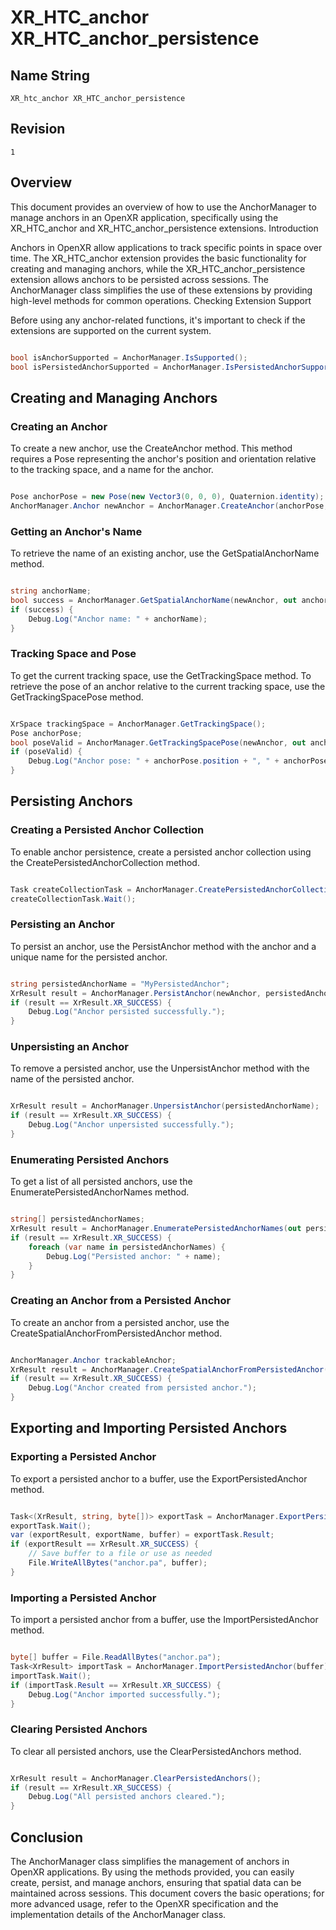 # XR_HTC_anchor XR_HTC_anchor_persistence
## Name String
    XR_htc_anchor XR_HTC_anchor_persistence
## Revision
    1
## Overview

This document provides an overview of how to use the AnchorManager to manage anchors in an OpenXR application, specifically using the XR_HTC_anchor and XR_HTC_anchor_persistence extensions.
Introduction

Anchors in OpenXR allow applications to track specific points in space over time. The XR_HTC_anchor extension provides the basic functionality for creating and managing anchors, while the XR_HTC_anchor_persistence extension allows anchors to be persisted across sessions. The AnchorManager class simplifies the use of these extensions by providing high-level methods for common operations.
Checking Extension Support

Before using any anchor-related functions, it's important to check if the extensions are supported on the current system.

```csharp

bool isAnchorSupported = AnchorManager.IsSupported();
bool isPersistedAnchorSupported = AnchorManager.IsPersistedAnchorSupported();

```

## Creating and Managing Anchors
### Creating an Anchor

To create a new anchor, use the CreateAnchor method. This method requires a Pose representing the anchor's position and orientation relative to the tracking space, and a name for the anchor.

```csharp

Pose anchorPose = new Pose(new Vector3(0, 0, 0), Quaternion.identity);
AnchorManager.Anchor newAnchor = AnchorManager.CreateAnchor(anchorPose, "MyAnchor");

```

### Getting an Anchor's Name

To retrieve the name of an existing anchor, use the GetSpatialAnchorName method.

```csharp

string anchorName;
bool success = AnchorManager.GetSpatialAnchorName(newAnchor, out anchorName);
if (success) {
    Debug.Log("Anchor name: " + anchorName);
}

```

### Tracking Space and Pose

To get the current tracking space, use the GetTrackingSpace method. To retrieve the pose of an anchor relative to the current tracking space, use the GetTrackingSpacePose method.

```csharp

XrSpace trackingSpace = AnchorManager.GetTrackingSpace();
Pose anchorPose;
bool poseValid = AnchorManager.GetTrackingSpacePose(newAnchor, out anchorPose);
if (poseValid) {
    Debug.Log("Anchor pose: " + anchorPose.position + ", " + anchorPose.rotation);
}

```

## Persisting Anchors
### Creating a Persisted Anchor Collection

To enable anchor persistence, create a persisted anchor collection using the CreatePersistedAnchorCollection method.

```csharp

Task createCollectionTask = AnchorManager.CreatePersistedAnchorCollection();
createCollectionTask.Wait();

```

### Persisting an Anchor

To persist an anchor, use the PersistAnchor method with the anchor and a unique name for the persisted anchor.

```csharp

string persistedAnchorName = "MyPersistedAnchor";
XrResult result = AnchorManager.PersistAnchor(newAnchor, persistedAnchorName);
if (result == XrResult.XR_SUCCESS) {
    Debug.Log("Anchor persisted successfully.");
}

```

### Unpersisting an Anchor

To remove a persisted anchor, use the UnpersistAnchor method with the name of the persisted anchor.

```csharp

XrResult result = AnchorManager.UnpersistAnchor(persistedAnchorName);
if (result == XrResult.XR_SUCCESS) {
    Debug.Log("Anchor unpersisted successfully.");
}

```

### Enumerating Persisted Anchors

To get a list of all persisted anchors, use the EnumeratePersistedAnchorNames method.

```csharp

string[] persistedAnchorNames;
XrResult result = AnchorManager.EnumeratePersistedAnchorNames(out persistedAnchorNames);
if (result == XrResult.XR_SUCCESS) {
    foreach (var name in persistedAnchorNames) {
        Debug.Log("Persisted anchor: " + name);
    }
}

```

### Creating an Anchor from a Persisted Anchor

To create an anchor from a persisted anchor, use the CreateSpatialAnchorFromPersistedAnchor method.

```csharp

AnchorManager.Anchor trackableAnchor;
XrResult result = AnchorManager.CreateSpatialAnchorFromPersistedAnchor(persistedAnchorName, "NewAnchor", out trackableAnchor);
if (result == XrResult.XR_SUCCESS) {
    Debug.Log("Anchor created from persisted anchor.");
}

```

## Exporting and Importing Persisted Anchors
### Exporting a Persisted Anchor

To export a persisted anchor to a buffer, use the ExportPersistedAnchor method.

```csharp

Task<(XrResult, string, byte[])> exportTask = AnchorManager.ExportPersistedAnchor(persistedAnchorName);
exportTask.Wait();
var (exportResult, exportName, buffer) = exportTask.Result;
if (exportResult == XrResult.XR_SUCCESS) {
    // Save buffer to a file or use as needed
    File.WriteAllBytes("anchor.pa", buffer);
}

```

### Importing a Persisted Anchor

To import a persisted anchor from a buffer, use the ImportPersistedAnchor method.

```csharp

byte[] buffer = File.ReadAllBytes("anchor.pa");
Task<XrResult> importTask = AnchorManager.ImportPersistedAnchor(buffer);
importTask.Wait();
if (importTask.Result == XrResult.XR_SUCCESS) {
    Debug.Log("Anchor imported successfully.");
}

```

### Clearing Persisted Anchors

To clear all persisted anchors, use the ClearPersistedAnchors method.

```csharp

XrResult result = AnchorManager.ClearPersistedAnchors();
if (result == XrResult.XR_SUCCESS) {
    Debug.Log("All persisted anchors cleared.");
}

```

## Conclusion

The AnchorManager class simplifies the management of anchors in OpenXR applications. By using the methods provided, you can easily create, persist, and manage anchors, ensuring that spatial data can be maintained across sessions. This document covers the basic operations; for more advanced usage, refer to the OpenXR specification and the implementation details of the AnchorManager class.